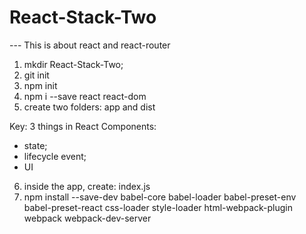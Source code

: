 # React-Stack-Two
--- This is about react and react-router
1) mkdir React-Stack-Two;
2) git init
3) npm init
4) npm i --save react react-dom
5) create two folders: app and dist

Key: 3 things in React Components:
* state;
* lifecycle event;
* UI
6) inside the app, create: index.js
7) npm install --save-dev babel-core babel-loader babel-preset-env babel-preset-react css-loader style-loader html-webpack-plugin webpack webpack-dev-server
